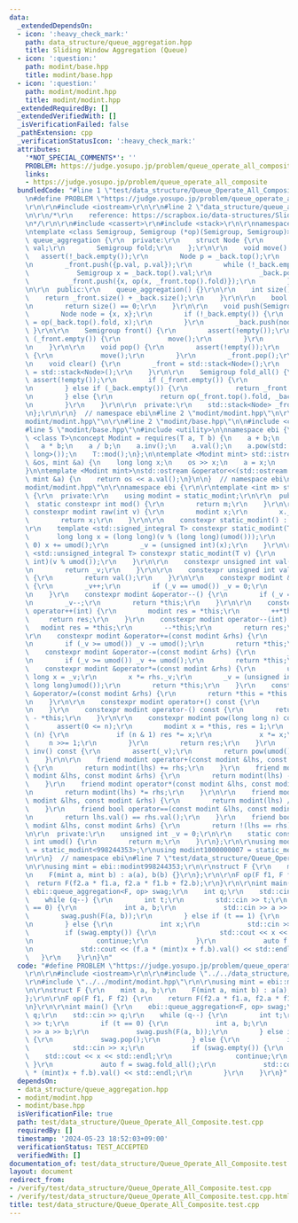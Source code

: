 ```yaml
---
data:
  _extendedDependsOn:
  - icon: ':heavy_check_mark:'
    path: data_structure/queue_aggregation.hpp
    title: Sliding Window Aggregation (Queue)
  - icon: ':question:'
    path: modint/base.hpp
    title: modint/base.hpp
  - icon: ':question:'
    path: modint/modint.hpp
    title: modint/modint.hpp
  _extendedRequiredBy: []
  _extendedVerifiedWith: []
  _isVerificationFailed: false
  _pathExtension: cpp
  _verificationStatusIcon: ':heavy_check_mark:'
  attributes:
    '*NOT_SPECIAL_COMMENTS*': ''
    PROBLEM: https://judge.yosupo.jp/problem/queue_operate_all_composite
    links:
    - https://judge.yosupo.jp/problem/queue_operate_all_composite
  bundledCode: "#line 1 \"test/data_structure/Queue_Operate_All_Composite.test.cpp\"\
    \n#define PROBLEM \"https://judge.yosupo.jp/problem/queue_operate_all_composite\"\
    \r\n\r\n#include <iostream>\r\n\r\n#line 2 \"data_structure/queue_aggregation.hpp\"\
    \n\r\n/*\r\n    reference: https://scrapbox.io/data-structures/Sliding_Window_Aggregation\r\
    \n*/\r\n\r\n#include <cassert>\r\n#include <stack>\r\n\r\nnamespace ebi {\r\n\r\
    \ntemplate <class Semigroup, Semigroup (*op)(Semigroup, Semigroup)>\r\nstruct\
    \ queue_aggregation {\r\n  private:\r\n    struct Node {\r\n        Semigroup\
    \ val;\r\n        Semigroup fold;\r\n    };\r\n\r\n    void move() {\r\n     \
    \   assert(!_back.empty());\r\n        Node p = _back.top();\r\n        _back.pop();\r\
    \n        _front.push({p.val, p.val});\r\n        while (!_back.empty()) {\r\n\
    \            Semigroup x = _back.top().val;\r\n            _back.pop();\r\n  \
    \          _front.push({x, op(x, _front.top().fold)});\r\n        }\r\n    }\r\
    \n\r\n  public:\r\n    queue_aggregation() {}\r\n\r\n    int size() {\r\n    \
    \    return _front.size() + _back.size();\r\n    }\r\n\r\n    bool empty() {\r\
    \n        return size() == 0;\r\n    }\r\n\r\n    void push(Semigroup x) {\r\n\
    \        Node node = {x, x};\r\n        if (!_back.empty()) {\r\n            node.fold\
    \ = op(_back.top().fold, x);\r\n        }\r\n        _back.push(node);\r\n   \
    \ }\r\n\r\n    Semigroup front() {\r\n        assert(!empty());\r\n        if\
    \ (_front.empty()) {\r\n            move();\r\n        }\r\n        return _front.top().val;\r\
    \n    }\r\n\r\n    void pop() {\r\n        assert(!empty());\r\n        if (_front.empty())\
    \ {\r\n            move();\r\n        }\r\n        _front.pop();\r\n    }\r\n\r\
    \n    void clear() {\r\n        _front = std::stack<Node>();\r\n        _back\
    \ = std::stack<Node>();\r\n    }\r\n\r\n    Semigroup fold_all() {\r\n       \
    \ assert(!empty());\r\n        if (_front.empty()) {\r\n            return _back.top().fold;\r\
    \n        } else if (_back.empty()) {\r\n            return _front.top().fold;\r\
    \n        } else {\r\n            return op(_front.top().fold, _back.top().fold);\r\
    \n        }\r\n    }\r\n\r\n  private:\r\n    std::stack<Node> _front, _back;\r\
    \n};\r\n\r\n}  // namespace ebi\n#line 2 \"modint/modint.hpp\"\n\r\n#line 5 \"\
    modint/modint.hpp\"\n\r\n#line 2 \"modint/base.hpp\"\n\n#include <concepts>\n\
    #line 5 \"modint/base.hpp\"\n#include <utility>\n\nnamespace ebi {\n\ntemplate\
    \ <class T>\nconcept Modint = requires(T a, T b) {\n    a + b;\n    a - b;\n \
    \   a * b;\n    a / b;\n    a.inv();\n    a.val();\n    a.pow(std::declval<long\
    \ long>());\n    T::mod();\n};\n\ntemplate <Modint mint> std::istream &operator>>(std::istream\
    \ &os, mint &a) {\n    long long x;\n    os >> x;\n    a = x;\n    return os;\n\
    }\n\ntemplate <Modint mint>\nstd::ostream &operator<<(std::ostream &os, const\
    \ mint &a) {\n    return os << a.val();\n}\n\n}  // namespace ebi\n#line 7 \"\
    modint/modint.hpp\"\n\r\nnamespace ebi {\r\n\r\ntemplate <int m> struct static_modint\
    \ {\r\n  private:\r\n    using modint = static_modint;\r\n\r\n  public:\r\n  \
    \  static constexpr int mod() {\r\n        return m;\r\n    }\r\n\r\n    static\
    \ constexpr modint raw(int v) {\r\n        modint x;\r\n        x._v = v;\r\n\
    \        return x;\r\n    }\r\n\r\n    constexpr static_modint() : _v(0) {}\r\n\
    \r\n    template <std::signed_integral T> constexpr static_modint(T v) {\r\n \
    \       long long x = (long long)(v % (long long)(umod()));\r\n        if (x <\
    \ 0) x += umod();\r\n        _v = (unsigned int)(x);\r\n    }\r\n\r\n    template\
    \ <std::unsigned_integral T> constexpr static_modint(T v) {\r\n        _v = (unsigned\
    \ int)(v % umod());\r\n    }\r\n\r\n    constexpr unsigned int val() const {\r\
    \n        return _v;\r\n    }\r\n\r\n    constexpr unsigned int value() const\
    \ {\r\n        return val();\r\n    }\r\n\r\n    constexpr modint &operator++()\
    \ {\r\n        _v++;\r\n        if (_v == umod()) _v = 0;\r\n        return *this;\r\
    \n    }\r\n    constexpr modint &operator--() {\r\n        if (_v == 0) _v = umod();\r\
    \n        _v--;\r\n        return *this;\r\n    }\r\n\r\n    constexpr modint\
    \ operator++(int) {\r\n        modint res = *this;\r\n        ++*this;\r\n   \
    \     return res;\r\n    }\r\n    constexpr modint operator--(int) {\r\n     \
    \   modint res = *this;\r\n        --*this;\r\n        return res;\r\n    }\r\n\
    \r\n    constexpr modint &operator+=(const modint &rhs) {\r\n        _v += rhs._v;\r\
    \n        if (_v >= umod()) _v -= umod();\r\n        return *this;\r\n    }\r\n\
    \    constexpr modint &operator-=(const modint &rhs) {\r\n        _v -= rhs._v;\r\
    \n        if (_v >= umod()) _v += umod();\r\n        return *this;\r\n    }\r\n\
    \    constexpr modint &operator*=(const modint &rhs) {\r\n        unsigned long\
    \ long x = _v;\r\n        x *= rhs._v;\r\n        _v = (unsigned int)(x % (unsigned\
    \ long long)umod());\r\n        return *this;\r\n    }\r\n    constexpr modint\
    \ &operator/=(const modint &rhs) {\r\n        return *this = *this * rhs.inv();\r\
    \n    }\r\n\r\n    constexpr modint operator+() const {\r\n        return *this;\r\
    \n    }\r\n    constexpr modint operator-() const {\r\n        return modint()\
    \ - *this;\r\n    }\r\n\r\n    constexpr modint pow(long long n) const {\r\n \
    \       assert(0 <= n);\r\n        modint x = *this, res = 1;\r\n        while\
    \ (n) {\r\n            if (n & 1) res *= x;\r\n            x *= x;\r\n       \
    \     n >>= 1;\r\n        }\r\n        return res;\r\n    }\r\n    constexpr modint\
    \ inv() const {\r\n        assert(_v);\r\n        return pow(umod() - 2);\r\n\
    \    }\r\n\r\n    friend modint operator+(const modint &lhs, const modint &rhs)\
    \ {\r\n        return modint(lhs) += rhs;\r\n    }\r\n    friend modint operator-(const\
    \ modint &lhs, const modint &rhs) {\r\n        return modint(lhs) -= rhs;\r\n\
    \    }\r\n    friend modint operator*(const modint &lhs, const modint &rhs) {\r\
    \n        return modint(lhs) *= rhs;\r\n    }\r\n\r\n    friend modint operator/(const\
    \ modint &lhs, const modint &rhs) {\r\n        return modint(lhs) /= rhs;\r\n\
    \    }\r\n    friend bool operator==(const modint &lhs, const modint &rhs) {\r\
    \n        return lhs.val() == rhs.val();\r\n    }\r\n    friend bool operator!=(const\
    \ modint &lhs, const modint &rhs) {\r\n        return !(lhs == rhs);\r\n    }\r\
    \n\r\n  private:\r\n    unsigned int _v = 0;\r\n\r\n    static constexpr unsigned\
    \ int umod() {\r\n        return m;\r\n    }\r\n};\r\n\r\nusing modint998244353\
    \ = static_modint<998244353>;\r\nusing modint1000000007 = static_modint<1000000007>;\r\
    \n\r\n}  // namespace ebi\n#line 7 \"test/data_structure/Queue_Operate_All_Composite.test.cpp\"\
    \n\r\nusing mint = ebi::modint998244353;\r\n\r\nstruct F {\r\n    mint a, b;\r\
    \n    F(mint a, mint b) : a(a), b(b) {}\r\n};\r\n\r\nF op(F f1, F f2) {\r\n  \
    \  return F(f2.a * f1.a, f2.a * f1.b + f2.b);\r\n}\r\n\r\nint main() {\r\n   \
    \ ebi::queue_aggregation<F, op> swag;\r\n    int q;\r\n    std::cin >> q;\r\n\
    \    while (q--) {\r\n        int t;\r\n        std::cin >> t;\r\n        if (t\
    \ == 0) {\r\n            int a, b;\r\n            std::cin >> a >> b;\r\n    \
    \        swag.push(F(a, b));\r\n        } else if (t == 1) {\r\n            swag.pop();\r\
    \n        } else {\r\n            int x;\r\n            std::cin >> x;\r\n   \
    \         if (swag.empty()) {\r\n                std::cout << x << std::endl;\r\
    \n                continue;\r\n            }\r\n            auto f = swag.fold_all();\r\
    \n            std::cout << (f.a * (mint)x + f.b).val() << std::endl;\r\n     \
    \   }\r\n    }\r\n}\n"
  code: "#define PROBLEM \"https://judge.yosupo.jp/problem/queue_operate_all_composite\"\
    \r\n\r\n#include <iostream>\r\n\r\n#include \"../../data_structure/queue_aggregation.hpp\"\
    \r\n#include \"../../modint/modint.hpp\"\r\n\r\nusing mint = ebi::modint998244353;\r\
    \n\r\nstruct F {\r\n    mint a, b;\r\n    F(mint a, mint b) : a(a), b(b) {}\r\n\
    };\r\n\r\nF op(F f1, F f2) {\r\n    return F(f2.a * f1.a, f2.a * f1.b + f2.b);\r\
    \n}\r\n\r\nint main() {\r\n    ebi::queue_aggregation<F, op> swag;\r\n    int\
    \ q;\r\n    std::cin >> q;\r\n    while (q--) {\r\n        int t;\r\n        std::cin\
    \ >> t;\r\n        if (t == 0) {\r\n            int a, b;\r\n            std::cin\
    \ >> a >> b;\r\n            swag.push(F(a, b));\r\n        } else if (t == 1)\
    \ {\r\n            swag.pop();\r\n        } else {\r\n            int x;\r\n \
    \           std::cin >> x;\r\n            if (swag.empty()) {\r\n            \
    \    std::cout << x << std::endl;\r\n                continue;\r\n           \
    \ }\r\n            auto f = swag.fold_all();\r\n            std::cout << (f.a\
    \ * (mint)x + f.b).val() << std::endl;\r\n        }\r\n    }\r\n}"
  dependsOn:
  - data_structure/queue_aggregation.hpp
  - modint/modint.hpp
  - modint/base.hpp
  isVerificationFile: true
  path: test/data_structure/Queue_Operate_All_Composite.test.cpp
  requiredBy: []
  timestamp: '2024-05-23 18:52:03+09:00'
  verificationStatus: TEST_ACCEPTED
  verifiedWith: []
documentation_of: test/data_structure/Queue_Operate_All_Composite.test.cpp
layout: document
redirect_from:
- /verify/test/data_structure/Queue_Operate_All_Composite.test.cpp
- /verify/test/data_structure/Queue_Operate_All_Composite.test.cpp.html
title: test/data_structure/Queue_Operate_All_Composite.test.cpp
---
```

